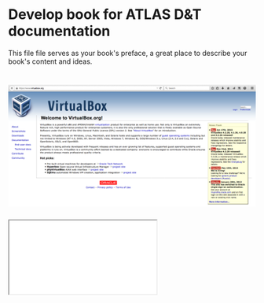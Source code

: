 
# Develop book for ATLAS D&T documentation

This file file serves as your book's preface, a great place to describe your book's content and ideas.

# ![Image](./pictures/Screenshot_2015-02-02_22.28.09.png)

<div class="intrinsic-container">
  <iframe src="//www.youtube.com/embed/KMYrIi_Mt8A" allowfullscreen></iframe>
</div>
